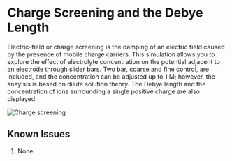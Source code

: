 
# Charge Screening and the Debye Length

Electric-field or charge screening is the damping of an electric field caused by the presence of mobile charge carriers. This simulation allows you to explore the effect of electrolyte concentration on the potential adjacent to an electrode through slider bars. Two bar, coarse and fine control, are included, and the concentration can be adjusted up to 1 M; however, the anaylsis is based on dilute solution theory.  The Debye length and the concentration of ions surrounding a single positive charge are also displayed.

![Charge screening](https://user-images.githubusercontent.com/75796436/104048316-06cb9a80-51b1-11eb-93b9-f40d253b98be.png)

## Known Issues
1. None.


